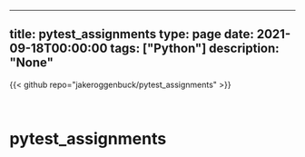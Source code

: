 
---
title: pytest_assignments
type: page
date: 2021-09-18T00:00:00
tags: ["Python"]
description: "None"
---

{{< github repo="jakeroggenbuck/pytest_assignments" >}}

<br>

# pytest_assignments
